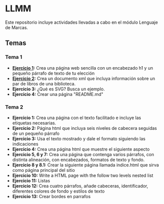 # LLMM
Este repositorio incluye actividades llevadas a cabo en el módulo Lenguaje de Marcas.

## Temas

### Tema 1
- **[Ejercicio 1](https://github.com/Fran0rtiz/LLMM-DAW/blob/main/Tema%201/Ejercicio%201/Ejercicio%201.html):** Crea una página web sencilla con un encabezado h1 y un pequeño párrafo de texto de tu elección
- **[Ejercicio 2](https://github.com/Fran0rtiz/LLMM-DAW/blob/main/Tema%201/Ejercicio%202/Ejercicio%202.html):** Crea un documento xml que incluya información sobre un par de libros de una biblioteca.
- **Ejercicio 3:** ¿Qué es SVG? Busca un ejemplo.
- **Ejercicio 4:** Crear una página "README.md"

### Tema 2
- **Ejercicio 1:** Crea una página con el texto facilitado e incluye las etiquetas necesarias.
- **Ejercicio 2:** Página html que incluya seis niveles de cabecera seguidas de un pequeño párrafo
- **Ejercicio 3:** Usa el texto mostrado y dale el formato siguiendo las indicaciones
- **Ejercicio 4:** Crea una página html que muestre el siguiente aspecto
- **Ejercicio 5, 6 y 7:** Crea una página que contenga varios párrafos, con distinta alineación, con encabezados,
  formatos de texto y fondo.
- **Ejercicio 8 y 8.1:** Crear la siguiente página llamada indice.html que sirva como página principal del sitio
- **Ejercicio 10:** Write a HTML page with the follow two levels nested list 
- **Ejercicio 11:** Listas
- **Ejercicio 12:** Crea cuatro párrafos, añade cabeceras, identificador, diferentes colores de fondo y estilos de texto
- **Ejercicio 13:** Crear bordes en parrafos

